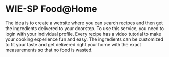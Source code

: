 # WIE-SP Food@Home

The idea is to create a website where you can search recipes and then get the ingredients delivered to your doorstep. To use this service, you need to login with your individual profile. Every recipe has a video tutorial to make your cooking experience fun and easy. The ingredients can be customized to fit your taste and get delivered right your home with the exact measurements so that no food is wasted. 

